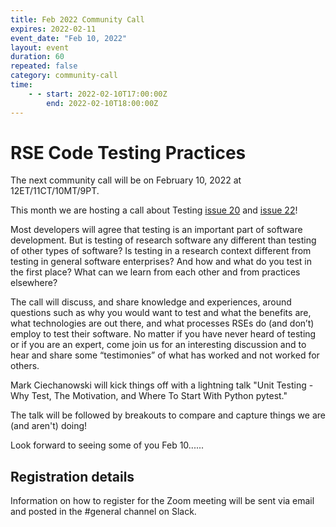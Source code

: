 ```yaml
---
title: Feb 2022 Community Call
expires: 2022-02-11
event_date: "Feb 10, 2022"
layout: event
duration: 60
repeated: false
category: community-call
time:
    - - start: 2022-02-10T17:00:00Z
        end: 2022-02-10T18:00:00Z
---
```


# RSE Code Testing Practices

The next community call will be on February 10, 2022 at 12ET/11CT/10MT/9PT.

This month we are hosting a call about Testing [issue 20](https://github.com/USRSE/monthly-community-calls/issues/20) and [issue 22](https://github.com/USRSE/monthly-community-calls/issues/22)!

Most developers will agree that testing is an important part of software development. But is testing of research software any different than testing of other types of software? Is testing in a research context different from testing in general software enterprises? And how and what do you test in the first place? What can we learn from each other and from practices elsewhere?

The call will discuss, and share knowledge and experiences, around questions such as why you would want to test and what the benefits are, what technologies are out there, and what processes RSEs do (and don’t) employ to test their software. No matter if you have never heard of testing or if you are an expert, come join us for an interesting discussion and to hear and share some “testimonies” of what has worked and not worked for others. 

Mark Ciechanowski will kick things off with a lightning talk "Unit Testing - Why Test, The Motivation, and Where To Start With Python pytest."

The talk will be followed by breakouts to compare and capture things we are (and aren't) doing! 

Look forward to seeing some of you Feb 10......



## Registration details
Information on how to register for the Zoom meeting will be sent via email and posted in the #general channel on Slack.
